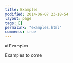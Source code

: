 ```yaml
---
title: Examples
modified: 2014-06-07 23-18-54
layout: page
tags: []
permalink: "examples.html"
comments: true
---
```


<section id='provision'>
# Examples

Examples to come
